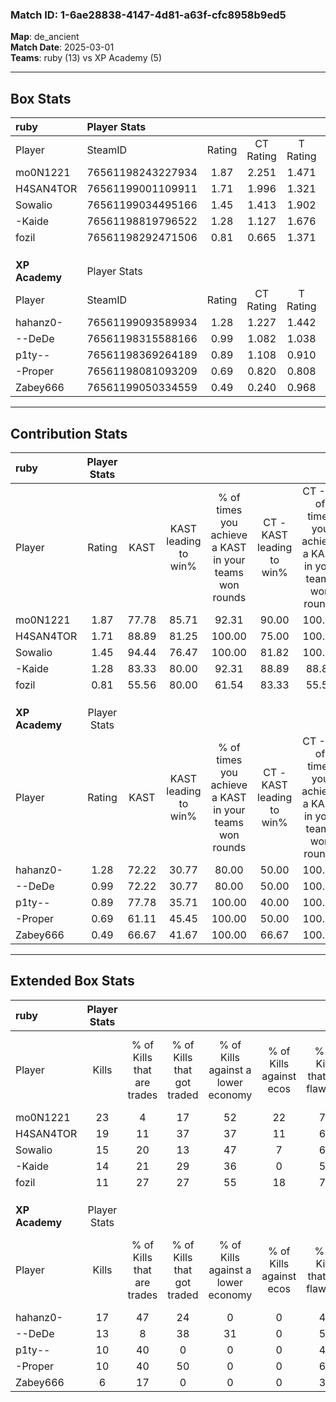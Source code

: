 ### Match ID: 1-6ae28838-4147-4d81-a63f-cfc8958b9ed5  
**Map**: de_ancient  
**Match Date**: 2025-03-01  
**Teams**: ruby (13) vs XP Academy (5)  

---  

## Box Stats  

| **ruby**       | Player Stats      |        |           |          |       |       |       |         |        |      |     |
| :- | :- | :-: | :-: | :-: | :-: | :-: | :-: | :-: | :-: | :-: | :-: |
| Player         | SteamID           | Rating | CT Rating | T Rating | KAST  |  ADR  | Kills | Assists | Deaths | K/D  | HS% |
| mo0N1221       | 76561198243227934 |  1.87  |   2.251   |  1.471   | 77.78 | 135.9 |  23   |    5    |   11   | 2.09 | 34  |
| H4SAN4TOR      | 76561199001109911 |  1.71  |   1.996   |  1.321   | 88.89 | 111.7 |  19   |    5    |   10   | 1.90 | 63  |
| Sowalio        | 76561199034495166 |  1.45  |   1.413   |  1.902   | 94.44 | 79.8  |  15   |    4    |   10   | 1.50 | 60  |
| -Kaide         | 76561198819796522 |  1.28  |   1.127   |  1.676   | 83.33 | 83.1  |  14   |    5    |   12   | 1.17 | 50  |
| fozil          | 76561198292471506 |  0.81  |   0.665   |  1.371   | 55.56 | 59.2  |  11   |    2    |   13   | 0.85 | 45  |
|                |                   |        |           |          |       |       |       |         |        |      |     |
|                |                   |        |           |          |       |       |       |         |        |      |     |
|                |                   |        |           |          |       |       |       |         |        |      |     |
| **XP Academy** | Player Stats      |        |           |          |       |       |       |         |        |      |     |
| Player         | SteamID           | Rating | CT Rating | T Rating | KAST  |  ADR  | Kills | Assists | Deaths | K/D  | HS% |
| hahanz0-       | 76561199093589934 |  1.28  |   1.227   |  1.442   | 72.22 | 102.2 |  17   |    4    |   16   | 1.06 | 58  |
| --DeDe         | 76561198315588166 |  0.99  |   1.082   |  1.038   | 72.22 | 71.9  |  13   |    3    |   16   | 0.81 | 30  |
| p1ty--         | 76561198369264189 |  0.89  |   1.108   |  0.910   | 77.78 | 53.8  |  10   |    9    |   15   | 0.67 | 40  |
| -Proper        | 76561198081093209 |  0.69  |   0.820   |  0.808   | 61.11 | 67.4  |  10   |    4    |   18   | 0.56 | 60  |
| Zabey666       | 76561199050334559 |  0.49  |   0.240   |  0.968   | 66.67 | 39.9  |   6   |    5    |   17   | 0.35 | 83  |
---  

## Contribution Stats  

| **ruby**       | Player Stats |       |                      |                                                        |                           |                                                             |                          |                                                            |
| :- | :-: | :-: | :-: | :-: | :-: | :-: | :-: | :-: |
| Player         |    Rating    | KAST  | KAST leading to win% | % of times you achieve a KAST in your teams won rounds | CT - KAST leading to win% | CT - % of times you achieve a KAST in your teams won rounds | T - KAST leading to win% | T - % of times you achieve a KAST in your teams won rounds |
| mo0N1221       |     1.87     | 77.78 |        85.71         |                         92.31                          |           90.00           |                           100.00                            |          75.00           |                           75.00                            |
| H4SAN4TOR      |     1.71     | 88.89 |        81.25         |                         100.00                         |           75.00           |                           100.00                            |          100.00          |                           100.00                           |
| Sowalio        |     1.45     | 94.44 |        76.47         |                         100.00                         |           81.82           |                           100.00                            |          66.67           |                           100.00                           |
| -Kaide         |     1.28     | 83.33 |        80.00         |                         92.31                          |           88.89           |                            88.89                            |          66.67           |                           100.00                           |
| fozil          |     0.81     | 55.56 |        80.00         |                         61.54                          |           83.33           |                            55.56                            |          75.00           |                           75.00                            |
|                |              |       |                      |                                                        |                           |                                                             |                          |                                                            |
|                |              |       |                      |                                                        |                           |                                                             |                          |                                                            |
|                |              |       |                      |                                                        |                           |                                                             |                          |                                                            |
| **XP Academy** | Player Stats |       |                      |                                                        |                           |                                                             |                          |                                                            |
| Player         |    Rating    | KAST  | KAST leading to win% | % of times you achieve a KAST in your teams won rounds | CT - KAST leading to win% | CT - % of times you achieve a KAST in your teams won rounds | T - KAST leading to win% | T - % of times you achieve a KAST in your teams won rounds |
| hahanz0-       |     1.28     | 72.22 |        30.77         |                         80.00                          |           50.00           |                           100.00                            |          22.22           |                           66.67                            |
| --DeDe         |     0.99     | 72.22 |        30.77         |                         80.00                          |           50.00           |                           100.00                            |          22.22           |                           66.67                            |
| p1ty--         |     0.89     | 77.78 |        35.71         |                         100.00                         |           40.00           |                           100.00                            |          33.33           |                           100.00                           |
| -Proper        |     0.69     | 61.11 |        45.45         |                         100.00                         |           50.00           |                           100.00                            |          42.86           |                           100.00                           |
| Zabey666       |     0.49     | 66.67 |        41.67         |                         100.00                         |           66.67           |                           100.00                            |          33.33           |                           100.00                           |
---  

## Extended Box Stats  

| **ruby**       | Player Stats |                            |                            |                                    |                         |                              |                                 |        |                             |                                     |                          |                               |                            |
| :- | :-: | :-: | :-: | :-: | :-: | :-: | :-: | :-: | :-: | :-: | :-: | :-: | :-: |
| Player         |    Kills     | % of Kills that are trades | % of Kills that got traded | % of Kills against a lower economy | % of Kills against ecos | % of Kills that are flawless | % of Kills that are close duels | Deaths | % of Deaths that get traded | % of Deaths against a lower economy | % of Deaths against ecos | % of Deaths that are flawless | % of Deaths that are close |
| mo0N1221       |      23      |             4              |             17             |                 52                 |           22            |              70              |                0                |   11   |             36              |                 45                  |            9             |              55               |             9              |
| H4SAN4TOR      |      19      |             11             |             37             |                 37                 |           11            |              68              |                0                |   10   |             20              |                 40                  |            0             |              30               |             20             |
| Sowalio        |      15      |             20             |             13             |                 47                 |            7            |              67              |                7                |   10   |             40              |                 30                  |            0             |              60               |             10             |
| -Kaide         |      14      |             21             |             29             |                 36                 |            0            |              50              |               29                |   12   |              8              |                 33                  |            0             |              42               |             8              |
| fozil          |      11      |             27             |             27             |                 55                 |           18            |              73              |                9                |   13   |             23              |                 38                  |            0             |              54               |             0              |
|                |              |                            |                            |                                    |                         |                              |                                 |        |                             |                                     |                          |                               |                            |
|                |              |                            |                            |                                    |                         |                              |                                 |        |                             |                                     |                          |                               |                            |
|                |              |                            |                            |                                    |                         |                              |                                 |        |                             |                                     |                          |                               |                            |
| **XP Academy** | Player Stats |                            |                            |                                    |                         |                              |                                 |        |                             |                                     |                          |                               |                            |
| Player         |    Kills     | % of Kills that are trades | % of Kills that got traded | % of Kills against a lower economy | % of Kills against ecos | % of Kills that are flawless | % of Kills that are close duels | Deaths | % of Deaths that get traded | % of Deaths against a lower economy | % of Deaths against ecos | % of Deaths that are flawless | % of Deaths that are close |
| hahanz0-       |      17      |             47             |             24             |                 0                  |            0            |              47              |               12                |   16   |             19              |                 13                  |            0             |              50               |             19             |
| --DeDe         |      13      |             8              |             38             |                 31                 |            0            |              54              |               23                |   16   |             13              |                 13                  |            0             |              88               |             0              |
| p1ty--         |      10      |             40             |             0              |                 0                  |            0            |              40              |                0                |   15   |             20              |                 13                  |            0             |              60               |             7              |
| -Proper        |      10      |             40             |             50             |                 0                  |            0            |              60              |                0                |   18   |             22              |                 11                  |            0             |              61               |             11             |
| Zabey666       |      6       |             17             |             0              |                 0                  |            0            |              33              |                0                |   17   |             47              |                 12                  |            0             |              71               |             0              |
